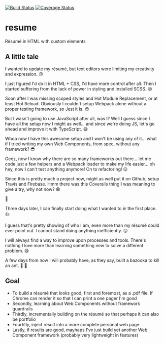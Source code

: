 [![Build Status](https://travis-ci.org/rabelloo/resume.svg?branch=master)](https://travis-ci.org/rabelloo/resume)
[![Coverage Status](https://coveralls.io/repos/github/rabelloo/resume/badge.svg?branch=master)](https://coveralls.io/github/rabelloo/resume?branch=master)

# resume
Résumé in HTML with custom elements

## A little tale
I wanted to update my résumé, but text editors were limiting my creativity and expression. :confused:

I just figured I'd do it in HTML + CSS, I'd have more control after all.
Then I started suffering from the lack of power in styling and installed SCSS. :pensive:

Soon after I was missing scoped styles and Hot Module Replacement, or at least Hot Reload.
Obviously I couldn't setup Webpack alone without a proper testing framework, so Jest it is. :hushed:

But I wasn't going to use JavaScript after all, was I?
Well I guess since I have all the setup now I might as well...
and since we're doing JS, let's go ahead and improve it with TypeScript. :sweat_smile:

Whoa now I have this awesome setup and I won't be using any of it...
what if I tried writing my own Web Components, from spec, without any framework? :sunglasses:

Geez, now I know why there are so many frameworks out there...
let me code just a few helpers and a Webpack loader to make my life easier...
oh hey, now I can't test anything anymore! On to refactoring! :stuck_out_tongue:

Since this is pretty much a project now, might as well put it on Github, setup Travis and Firebase.
Hmm there was this Coveralls thing I was meaning to give a try, why not now? :satisfied:

:running:

Three days later, I can finally start doing what I wanted to in the first place. :+1:

I guess that's pretty showing of who I am, even more than my résumé could ever point out.
I cannot stand doing anything inefficiently. :confounded:

I will always find a way to improve upon processes and tools.
There's nothing I love more than learning something new to solve a different problem. :smile:

A few days from now I will probably have, as they say, built a bazooka to kill an ant. :rocket: :ant: 

## Goal
- To build a résumé that looks good, first and foremost, as a .pdf file. If Chrome can render it so that I can print a one pager I'm good
- Secondly, learning about Web Components without framework guardrails
- Thirdly, incrementally building on the résumé so that perhaps it can also be portfolio
- Fourhtly, inject result into a more complete personal web page
- Lastly, if results are good, mayhaps I've just build yet another Web Component framework (probably very lightweight in features)
